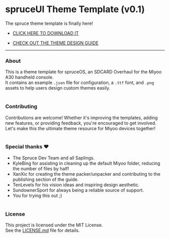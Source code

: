 # spruceUI Theme Template (v0.1)
The spruce theme template is finally here!
- [CLICK HERE TO DOWNLOAD IT](https://github.com/spruceUI/Themes/raw/refs/heads/main/Template/template.7z)

- [CHECK OUT THE THEME DESIGN GUIDE](https://github.com/spruceUI/spruceOS/wiki/Theme-Design-guide)
---


### About

This is a theme template for spruceOS, an SDCARD Overhaul for the Miyoo A30 handheld console. 
<br>
It contains an example `.json` file for configuration, a `.ttf` font, and `.png` assets to help users design custom themes easily.
<br><br>

### Contributing

Contributions are welcome! Whether it's improving the templates, adding new features, or providing feedback, you're encouraged to get involved. Let's make this the ultimate theme resource for Miyoo devices together!
<br><br>

### Special thanks ❤️
- The Spruce Dev Team and all Saplings.
- KyleBing for assisting in cleaning up the default Miyoo folder, reducing the number of files by half!
- XanXic for creating the theme packer/unpacker and contributing to the publishing section of the guide.
- TenLevels for his vision ideas and inspiring design aesthetic.
- SundownerSport for always being a reliable source of support.
- You for trying this out ;)
<br><br>

### License

This project is licensed under the MIT License. 
<br>
See the [LICENSE.md](LICENSE.md) file for details.
